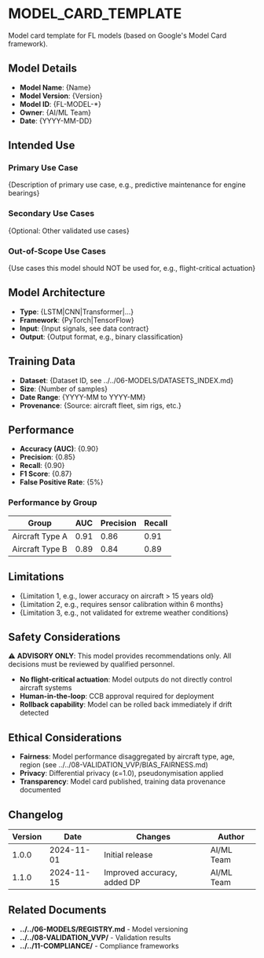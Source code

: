 # MODEL_CARD_TEMPLATE

Model card template for FL models (based on Google's Model Card framework).

## Model Details

- **Model Name**: {Name}
- **Model Version**: {Version}
- **Model ID**: {FL-MODEL-*}
- **Owner**: {AI/ML Team}
- **Date**: {YYYY-MM-DD}

## Intended Use

### Primary Use Case

{Description of primary use case, e.g., predictive maintenance for engine bearings}

### Secondary Use Cases

{Optional: Other validated use cases}

### Out-of-Scope Use Cases

{Use cases this model should NOT be used for, e.g., flight-critical actuation}

## Model Architecture

- **Type**: {LSTM|CNN|Transformer|...}
- **Framework**: {PyTorch|TensorFlow}
- **Input**: {Input signals, see data contract}
- **Output**: {Output format, e.g., binary classification}

## Training Data

- **Dataset**: {Dataset ID, see ../../06-MODELS/DATASETS_INDEX.md}
- **Size**: {Number of samples}
- **Date Range**: {YYYY-MM to YYYY-MM}
- **Provenance**: {Source: aircraft fleet, sim rigs, etc.}

## Performance

- **Accuracy (AUC)**: {0.90}
- **Precision**: {0.85}
- **Recall**: {0.90}
- **F1 Score**: {0.87}
- **False Positive Rate**: {5%}

### Performance by Group

| Group          | AUC  | Precision | Recall |
|----------------|------|-----------|--------|
| Aircraft Type A| 0.91 | 0.86      | 0.91   |
| Aircraft Type B| 0.89 | 0.84      | 0.89   |

## Limitations

- {Limitation 1, e.g., lower accuracy on aircraft > 15 years old}
- {Limitation 2, e.g., requires sensor calibration within 6 months}
- {Limitation 3, e.g., not validated for extreme weather conditions}

## Safety Considerations

⚠️ **ADVISORY ONLY**: This model provides recommendations only. All decisions must be reviewed by qualified personnel.

- **No flight-critical actuation**: Model outputs do not directly control aircraft systems
- **Human-in-the-loop**: CCB approval required for deployment
- **Rollback capability**: Model can be rolled back immediately if drift detected

## Ethical Considerations

- **Fairness**: Model performance disaggregated by aircraft type, age, region (see ../../08-VALIDATION_VVP/BIAS_FAIRNESS.md)
- **Privacy**: Differential privacy (ε=1.0), pseudonymisation applied
- **Transparency**: Model card published, training data provenance documented

## Changelog

| Version | Date       | Changes                     | Author     |
|---------|------------|-----------------------------|------------|
| 1.0.0   | 2024-11-01 | Initial release             | AI/ML Team |
| 1.1.0   | 2024-11-15 | Improved accuracy, added DP | AI/ML Team |

## Related Documents

- **../../06-MODELS/REGISTRY.md** - Model versioning
- **../../08-VALIDATION_VVP/** - Validation results
- **../../11-COMPLIANCE/** - Compliance frameworks
